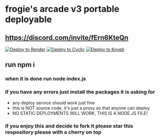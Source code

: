 # frogie's arcade v3 portable deployable

## https://discord.com/invite/fErn6KteQn

[![Deploy to Render](https://render.com/images/deploy-to-render-button.svg)](https://dashboard.render.com/blueprint/new?repo=https%3A%2F%2Fgithub.com%2FTIMMYS-UNBLOCKED-GAMES%2FTUBG-v3-Portable)
<a target="_blank" href="https://app.cyclic.sh/api/app/deploy/FrogiesArcade/FrogiesArcade-v2-Portable"><img alt="Deploy to Cyclic" src="https://binbashbanana.github.io/deploy-buttons/buttons/remade/cyclic.svg"></a>
<a target="_blank" href="https://app.koyeb.com/deploy?type=git&repository=github.com/FrogiesArcade/FrogiesArcade-v2-Portable"><img alt="Deploy to Koyeb" src="https://binbashbanana.github.io/deploy-buttons/buttons/remade/koyeb.svg"></a>


## run npm i

### when it is done run node index.js
### if you have any errors just install the packages it is asking for

- any deploy service should work just fine
- this is NOT source code, it's just a proxy so that anyone can deploy
- NO STATIC DEPLOYMENTS WILL WORK, THIS IS A NODE.JS FILE!


### if you enjoy this and decide to fork it please star this respository please with a cherry on top
